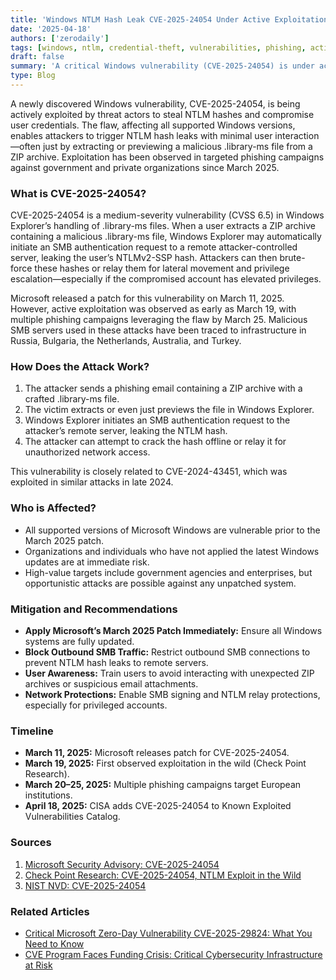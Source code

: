 ```yaml
---
title: 'Windows NTLM Hash Leak CVE-2025-24054 Under Active Exploitation: Patch Now to Prevent Credential Theft'
date: '2025-04-18'
authors: ['zerodaily']
tags: [windows, ntlm, credential-theft, vulnerabilities, phishing, active-exploitation, patch-tuesday, cisa, microsoft]
draft: false
summary: 'A critical Windows vulnerability (CVE-2025-24054) is under active exploitation, allowing attackers to leak NTLM hashes and compromise credentials via phishing and malicious .library-ms files. Immediate patching is strongly recommended.'
type: Blog
---
```


A newly discovered Windows vulnerability, CVE-2025-24054, is being actively exploited by threat actors to steal NTLM hashes and compromise user credentials. The flaw, affecting all supported Windows versions, enables attackers to trigger NTLM hash leaks with minimal user interaction—often just by extracting or previewing a malicious .library-ms file from a ZIP archive. Exploitation has been observed in targeted phishing campaigns against government and private organizations since March 2025.

### What is CVE-2025-24054?

CVE-2025-24054 is a medium-severity vulnerability (CVSS 6.5) in Windows Explorer’s handling of .library-ms files. When a user extracts a ZIP archive containing a malicious .library-ms file, Windows Explorer may automatically initiate an SMB authentication request to a remote attacker-controlled server, leaking the user’s NTLMv2-SSP hash. Attackers can then brute-force these hashes or relay them for lateral movement and privilege escalation—especially if the compromised account has elevated privileges.

Microsoft released a patch for this vulnerability on March 11, 2025. However, active exploitation was observed as early as March 19, with multiple phishing campaigns leveraging the flaw by March 25. Malicious SMB servers used in these attacks have been traced to infrastructure in Russia, Bulgaria, the Netherlands, Australia, and Turkey.

### How Does the Attack Work?

1. The attacker sends a phishing email containing a ZIP archive with a crafted .library-ms file.
2. The victim extracts or even just previews the file in Windows Explorer.
3. Windows Explorer initiates an SMB authentication request to the attacker’s remote server, leaking the NTLM hash.
4. The attacker can attempt to crack the hash offline or relay it for unauthorized network access.

This vulnerability is closely related to CVE-2024-43451, which was exploited in similar attacks in late 2024.

### Who is Affected?

- All supported versions of Microsoft Windows are vulnerable prior to the March 2025 patch.
- Organizations and individuals who have not applied the latest Windows updates are at immediate risk.
- High-value targets include government agencies and enterprises, but opportunistic attacks are possible against any unpatched system.

### Mitigation and Recommendations

- **Apply Microsoft’s March 2025 Patch Immediately:** Ensure all Windows systems are fully updated.
- **Block Outbound SMB Traffic:** Restrict outbound SMB connections to prevent NTLM hash leaks to remote servers.
- **User Awareness:** Train users to avoid interacting with unexpected ZIP archives or suspicious email attachments.
- **Network Protections:** Enable SMB signing and NTLM relay protections, especially for privileged accounts.

### Timeline

- **March 11, 2025:** Microsoft releases patch for CVE-2025-24054.
- **March 19, 2025:** First observed exploitation in the wild (Check Point Research).
- **March 20–25, 2025:** Multiple phishing campaigns target European institutions.
- **April 18, 2025:** CISA adds CVE-2025-24054 to Known Exploited Vulnerabilities Catalog.

### Sources

1. [Microsoft Security Advisory: CVE-2025-24054](https://msrc.microsoft.com/update-guide/vulnerability/CVE-2025-24054)
2. [Check Point Research: CVE-2025-24054, NTLM Exploit in the Wild](https://research.checkpoint.com/2025/cve-2025-24054-ntlm-exploit-in-the-wild/)
3. [NIST NVD: CVE-2025-24054](https://nvd.nist.gov/vuln/detail/CVE-2025-24054)

### Related Articles

- [Critical Microsoft Zero-Day Vulnerability CVE-2025-29824: What You Need to Know](/blog/2025-04-08-microsoft-zero-day)
- [CVE Program Faces Funding Crisis: Critical Cybersecurity Infrastructure at Risk](/blog/2025-04-16-cve-program-funding-crisis)
